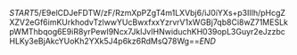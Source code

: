 $START$5/E9elCDJeFDTW/zF/RzmXpPZgT4m1LXVbj6/iJ0iYXs+p3IIlh/pHcgZXZV2eGf6imKUrkhodvTzlwwYUcBwxfxxYzrvrV1xWGBj7qb8Ci8wZ71MESLkpWMThbqog6E9iR8yrPewI9Ncx7JklJvIHNwiduchKH039opL3Guyr2eJzzbcHLKy3eBjAkcYUoKh2YXk5J4p6kz6RdMsQ78Wg==$END$